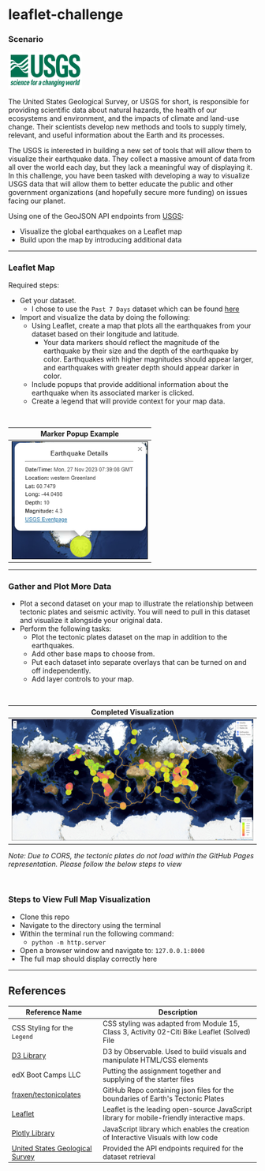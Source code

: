 # leaflet-challenge

### Scenario

<img src="Images/1-Logo.png" width="150px" height="75px"/>

The United States Geological Survey, or USGS for short, is responsible for providing scientific data about natural hazards, the health of our ecosystems and environment, and the impacts of climate and land-use change. Their scientists develop new methods and tools to supply timely, relevant, and useful information about the Earth and its processes.

The USGS is interested in building a new set of tools that will allow them to visualize their earthquake data. They collect a massive amount of data from all over the world each day, but they lack a meaningful way of displaying it. In this challenge, you have been tasked with developing a way to visualize USGS data that will allow them to better educate the public and other government organizations (and hopefully secure more funding) on issues facing our planet.

Using one of the GeoJSON API endpoints from [USGS](http://earthquake.usgs.gov/earthquakes/feed/v1.0/geojson.php):

- Visualize the global earthquakes on a Leaflet map
- Build upon the map by introducing additional data

------

### Leaflet Map

Required steps:

- Get your dataset.
    - I chose to use the `Past 7 Days` dataset which can be found [here](https://earthquake.usgs.gov/earthquakes/feed/v1.0/summary/all_week.geojson)
- Import and visualize the data by doing the following:
    - Using Leaflet, create a map that plots all the earthquakes from your dataset based on their longitude and latitude.
        - Your data markers should reflect the magnitude of the earthquake by their size and the depth of the earthquake by color. Earthquakes with higher magnitudes should appear larger, and earthquakes with greater depth should appear darker in color.
    - Include popups that provide additional information about the earthquake when its associated marker is clicked.
    - Create a legend that will provide context for your map data.

<br/>

| Marker Popup Example |
|----------|
| ![Marker Popup Example](Images/markerPopup.png) |

------

### Gather and Plot More Data

- Plot a second dataset on your map to illustrate the relationship between tectonic plates and seismic activity. You will need to pull in this dataset and visualize it alongside your original data.
- Perform the following tasks:
    - Plot the tectonic plates dataset on the map in addition to the earthquakes.
    - Add other base maps to choose from.
    - Put each dataset into separate overlays that can be turned on and off independently.
    - Add layer controls to your map.

<br/>

| Completed Visualization |
|----------|
| ![Map Example](Images/map_view.png) |

<i>Note: Due to CORS, the tectonic plates do not load within the GitHub Pages representation. Please follow the below steps to view</i>

<br/>

### Steps to View Full Map Visualization

- Clone this repo
- Navigate to the directory using the terminal
- Within the terminal run the following command:
    - `python -m http.server`
- Open a browser window and navigate to: `127.0.0.1:8000`
- The full map should display correctly here

--------

## References

| Reference Name | Description |
|----------------|-------------|
| CSS Styling for the `Legend` | CSS styling was adapted from Module 15, Class 3, Activity 02-Citi Bike Leaflet (Solved) File |
| [D3 Library](https://d3js.org/) | D3 by Observable. Used to build visuals and manipulate HTML/CSS elements |
| edX Boot Camps LLC | Putting the assignment together and supplying of the starter files |
| [fraxen/tectonicplates](https://github.com/fraxen/tectonicplates) | GitHub Repo containing json files for the boundaries of Earth's Tectonic Plates |
| [Leaflet](https://leafletjs.com/) | Leaflet is the leading open-source JavaScript library for mobile-friendly interactive maps. |
| [Plotly Library](https://plotly.com/javascript/) | JavaScript library which enables the creation of Interactive Visuals with low code |
| [United States Geological Survey](http://earthquake.usgs.gov/earthquakes/feed/v1.0/geojson.php) | Provided the API endpoints required for the dataset retrieval |